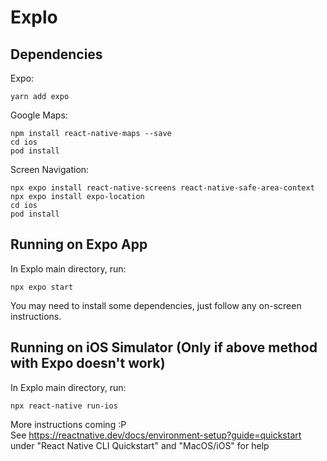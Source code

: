# Explo
## Dependencies
Expo:  
```
yarn add expo
```
Google Maps:  
```
npm install react-native-maps --save  
cd ios  
pod install  
```
Screen Navigation:
```
npx expo install react-native-screens react-native-safe-area-context
npx expo install expo-location
cd ios
pod install
```
  
## Running on Expo App
In Explo main directory, run:  
```
npx expo start
```
You may need to install some dependencies, just follow any on-screen instructions.
  
## Running on iOS Simulator (Only if above method with Expo doesn't work)
In Explo main directory, run:  
```
npx react-native run-ios
```

More instructions coming :P  
See https://reactnative.dev/docs/environment-setup?guide=quickstart  
under "React Native CLI Quickstart" and "MacOS/iOS" for help
